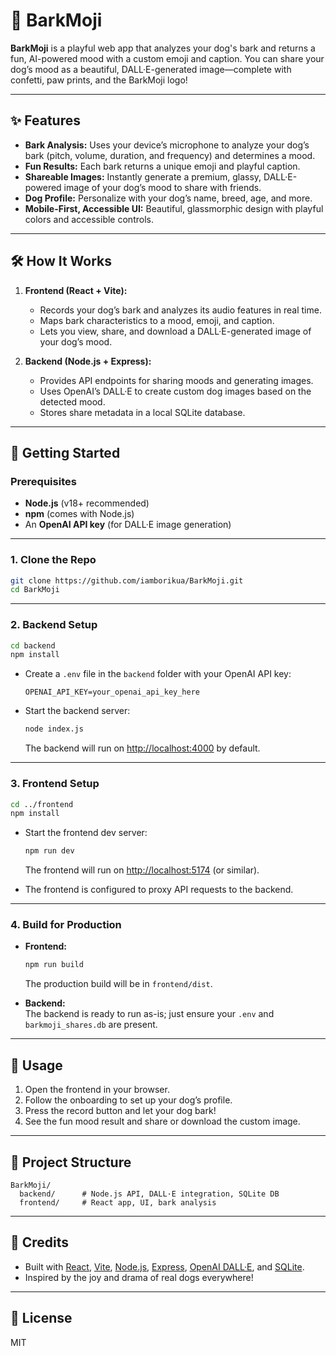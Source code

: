 # 🐶 BarkMoji

**BarkMoji** is a playful web app that analyzes your dog's bark and returns a fun, AI-powered mood with a custom emoji and caption. You can share your dog’s mood as a beautiful, DALL·E-generated image—complete with confetti, paw prints, and the BarkMoji logo!

---

## ✨ Features

- **Bark Analysis:** Uses your device’s microphone to analyze your dog’s bark (pitch, volume, duration, and frequency) and determines a mood.
- **Fun Results:** Each bark returns a unique emoji and playful caption.
- **Shareable Images:** Instantly generate a premium, glassy, DALL·E-powered image of your dog’s mood to share with friends.
- **Dog Profile:** Personalize with your dog’s name, breed, age, and more.
- **Mobile-First, Accessible UI:** Beautiful, glassmorphic design with playful colors and accessible controls.

---

## 🛠️ How It Works

1. **Frontend (React + Vite):**
   - Records your dog’s bark and analyzes its audio features in real time.
   - Maps bark characteristics to a mood, emoji, and caption.
   - Lets you view, share, and download a DALL·E-generated image of your dog’s mood.

2. **Backend (Node.js + Express):**
   - Provides API endpoints for sharing moods and generating images.
   - Uses OpenAI’s DALL·E to create custom dog images based on the detected mood.
   - Stores share metadata in a local SQLite database.

---

## 🚀 Getting Started

### Prerequisites

- **Node.js** (v18+ recommended)
- **npm** (comes with Node.js)
- An **OpenAI API key** (for DALL·E image generation)

---

### 1. Clone the Repo

```bash
git clone https://github.com/iamborikua/BarkMoji.git
cd BarkMoji
```

---

### 2. Backend Setup

```bash
cd backend
npm install
```

- Create a `.env` file in the `backend` folder with your OpenAI API key:
  ```
  OPENAI_API_KEY=your_openai_api_key_here
  ```

- Start the backend server:
  ```bash
  node index.js
  ```
  The backend will run on [http://localhost:4000](http://localhost:4000) by default.

---

### 3. Frontend Setup

```bash
cd ../frontend
npm install
```

- Start the frontend dev server:
  ```bash
  npm run dev
  ```
  The frontend will run on [http://localhost:5174](http://localhost:5174) (or similar).

- The frontend is configured to proxy API requests to the backend.

---

### 4. Build for Production

- **Frontend:**  
  ```bash
  npm run build
  ```
  The production build will be in `frontend/dist`.

- **Backend:**  
  The backend is ready to run as-is; just ensure your `.env` and `barkmoji_shares.db` are present.

---

## 🧪 Usage

1. Open the frontend in your browser.
2. Follow the onboarding to set up your dog’s profile.
3. Press the record button and let your dog bark!
4. See the fun mood result and share or download the custom image.

---

## 📝 Project Structure

```
BarkMoji/
  backend/      # Node.js API, DALL·E integration, SQLite DB
  frontend/     # React app, UI, bark analysis
```

---

## 🐾 Credits

- Built with [React](https://react.dev/), [Vite](https://vitejs.dev/), [Node.js](https://nodejs.org/), [Express](https://expressjs.com/), [OpenAI DALL·E](https://platform.openai.com/docs/guides/images), and [SQLite](https://www.sqlite.org/).
- Inspired by the joy and drama of real dogs everywhere!

---

## 📄 License

MIT 